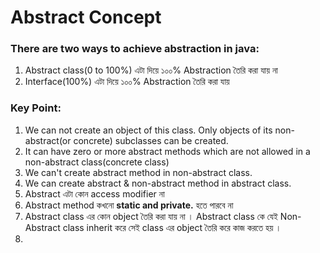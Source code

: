 # Abstract Concept



### There are two ways to achieve abstraction in java:

1. Abstract class(0 to 100%) এটা দিয়ে ১০০% Abstraction তৈরি করা যায় না
2. Interface(100%) এটা দিয়ে ১০০% Abstraction তৈরি করা যায়

###  Key Point:
1. We can not create an object of this class. Only objects of its non-abstract(or concrete) subclasses can be created.
2. It can have zero or more abstract methods which are not allowed in a non-abstract class(concrete class)
3. We can't create abstract method in non-abstract class.
4. We can create abstract & non-abstract method in abstract class.
5. Abstract এটা কোন access modifier না 
6. Abstract method কখনো **static and private.** হতে পারবে না
7. Abstract class এর কোন object তৈরি করা যায় না । Abstract class কে যেই Non-Abstract class inherit করে সেই class এর object তৈরি করে কাজ করতে হয় ।
8. 